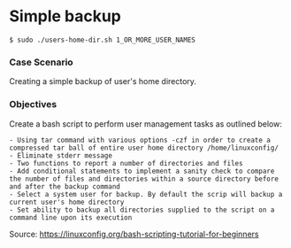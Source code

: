 # Simple backup

`$ sudo ./users-home-dir.sh 1_OR_MORE_USER_NAMES`

### Case Scenario
Creating a simple backup of user's home directory.

### Objectives
Create a bash script to perform user management tasks as outlined below:

    - Using tar command with various options -czf in order to create a compressed tar ball of entire user home directory /home/linuxconfig/
    - Eliminate stderr message
    - Two functions to report a number of directories and files
    - Add conditional statements to implement a sanity check to compare the number of files and directories within a source directory before and after the backup command
    - Select a system user for backup. By default the scrip will backup a current user's home directory
    - Set ability to backup all directories supplied to the script on a command line upon its execution

Source: https://linuxconfig.org/bash-scripting-tutorial-for-beginners
